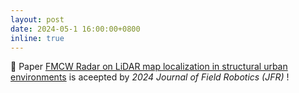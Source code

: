 ```yaml
---
layout: post
date: 2024-05-1 16:00:00+0800
inline: true
---
```


🎉 Paper <a href="https://onlinelibrary.wiley.com/doi/abs/10.1002/rob.22291">
FMCW Radar on LiDAR map localization in structural urban environments</a> is aceepted by <i>2024 Journal of Field Robotics (JFR)</i> !
